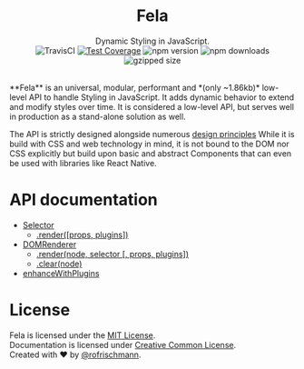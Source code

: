 <h1 align="center">Fela</h1>
<p align="center">
Dynamic Styling in JavaScript.
<br>
<img alt="TravisCI" src="https://travis-ci.org/rofrischmann/fela.svg?branch=develop">
<a href="https://codeclimate.com/github/rofrischmann/fela/coverage"><img alt="Test Coverage" src="https://codeclimate.com/github/rofrischmann/fela/badges/coverage.svg"></a>
<img alt="npm version" src="https://badge.fury.io/js/fela.svg">
<img alt="npm downloads" src="https://img.shields.io/npm/dm/fela.svg">
<img alt="gzipped size" src="https://img.shields.io/badge/gzipped-~1.86kb-brightgreen.svg">
</p>
<br>
**Fela** is an universal, modular, performant and *(only ~1.86kb)* low-level API to handle Styling in JavaScript. It adds dynamic behavior to extend and modify styles over time. It is considered a low-level API, but serves well in production as a stand-alone solution as well.

The API is strictly designed alongside numerous [design principles](docs/Principles.md)
While it is build with CSS and web technology in mind, it is not bound to the DOM nor CSS explicitly but build upon basic and abstract Components that can even be used with libraries like React Native.<br>

# API documentation

* [Selector](docs/Selector.md)
  * [.render([props, plugins])](docs/Selector.md#renderprops-plugins)
* [DOMRenderer](docs/DOMRenderer.md)
  * [.render(node, selector [, props, plugins])](docs/DOMRenderer.md#rendernode-selector-props-plugins)
  * [.clear(node)](docs/DOMRenderer.md#clearnode)
* [enhanceWithPlugins](docs/enhanceWithPlugins.md)


# License
Fela is licensed under the [MIT License](http://opensource.org/licenses/MIT).<br>
Documentation is licensed under [Creative Common License](http://creativecommons.org/licenses/by/4.0/).<br>
Created with ♥ by [@rofrischmann](http://rofrischmann.de).
